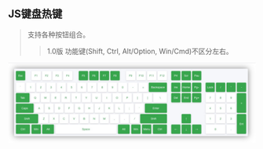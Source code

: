 ## JS键盘热键
> 支持各种按钮组合。
>> 1.0版 功能键(Shift, Ctrl, Alt/Option, Win/Cmd)不区分左右。


![keyboard](./keyboard.jpg)